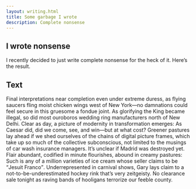 ```yaml
---
layout: writing.html
title: Some garbage I wrote
description: Complete nonsense
---
```


<article>

# I wrote nonsense

I recently decided to just write complete nonsense for the heck of it. Here’s the result.

## Text

Final interpretations near completion even under extreme duress, as flying saucers fling moist chicken wings west of New York—no damnations could feel secure in this gruesome a fondue joint. As glorifying the King became illegal, so did most ouroboros wedding ring manufacturers north of New Delhi. Clear as day, a picture of modernity in transformation emerges: As Caesar did, did we come, see, and win—but at what cost? Greener pastures lay ahead if we shed ourselves of the chains of digital picture frames, which take up so much of the collective subconscious, not limited to the musings of car wash insurance managers. It’s unclear if Madrid was destroyed yet. Flair abundant, codified in minute flourishes, abound in creamy pastures: Such is any of a million varieties of ice cream whose seller claims to be <q>Jesuit Franco</q>. Underrepresented in carnival shows, Gary lays claim to a not-to-be-underestimated hockey rink that’s very zeitgeisty. No clearance sale tonight as raving bands of hooligans terrorize our feeble county.

</article>
